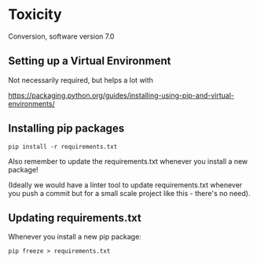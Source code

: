 # Toxicity
Conversion, software version 7.0

## Setting up a Virtual Environment

Not necessarily required, but helps a lot with 

https://packaging.python.org/guides/installing-using-pip-and-virtual-environments/

## Installing pip packages

```pip install -r requirements.txt```

Also remember to update the requirements.txt whenever you install a new package!

(Ideally we would have a linter tool to update requirements.txt whenever you push a commit but for a small scale project like this - there's no need).

## Updating requirements.txt

Whenever you install a new pip package:

```pip freeze > requirements.txt```
